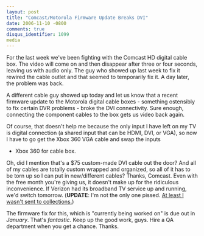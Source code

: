 ```yaml
---
layout: post
title: "Comcast/Motorola Firmware Update Breaks DVI"
date: 2006-11-10 -0800
comments: true
disqus_identifier: 1099
media
---
```

For the last week we've been fighting with the Comcast HD digital cable
box. The video will come on and then disappear after three or four
seconds, leaving us with audio only. The guy who showed up last week to
fix it rewired the cable outlet and that seemed to temporarily fix it. A
day later, the problem was back.

 A different cable guy showed up today and let us know that a recent
firmware update to the Motorola digital cable boxes - something
ostensibly to fix certain DVR problems - broke the DVI connectivity.
Sure enough, connecting the component cables to the box gets us video
back again.

 Of course, that doesn't help me because the only input I have left on
my TV is digital connection (a shared input that can be HDMI, DVI, or
VGA), so now I have to go get the Xbox 360 VGA cable and swap the inputs
- Xbox 360 for cable box.

 Oh, did I mention that's a \$75 custom-made DVI cable out the door? And
all of my cables are totally custom wrapped and organized, so all of it
has to be torn up so I can put in new/different cables? Thanks, Comcast.
Even with the free month you're giving us, it doesn't make up for the
ridiculous inconvenience. If Verizon had its broadband TV service up and
running, we'd switch tomorrow. (**UPDATE**: I'm not the only one pissed.
[At least I wasn't sent to
collections.](http://www.stuartthompson.net/Blog/Default.aspx#ac902eda5-c6ec-4d9f-b96e-4df414a82294))

 The firmware fix for this, which is "currently being worked on" is due
out in *January*. That's *fantastic*. Keep up the good work, guys. Hire
a QA department when you get a chance. Thanks.
